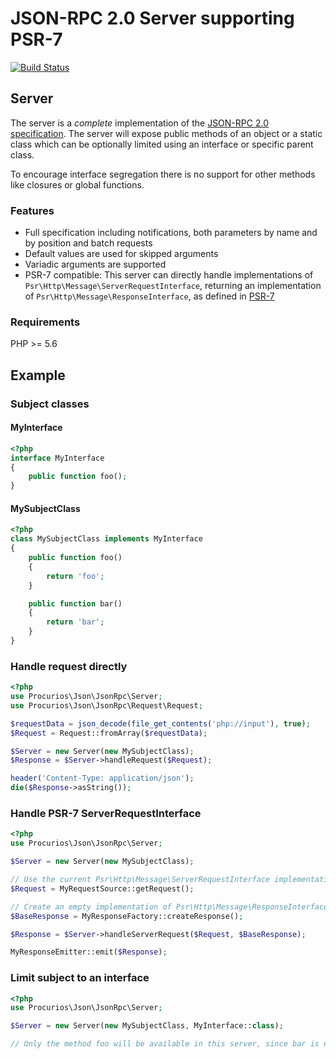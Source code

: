 # JSON-RPC 2.0 Server supporting PSR-7
[![Build Status](https://travis-ci.org/procurios/JsonRpc.svg?branch=v1.0-beta)](https://travis-ci.org/procurios/JsonRpc)

## Server
The server is a *complete* implementation of the [JSON-RPC 2.0 specification](http://www.jsonrpc.org/specification).
The server will expose public methods of an object or a static class which can be optionally limited using an interface or specific parent class.

To encourage interface segregation there is no support for other methods like closures or global functions.

### Features

- Full specification including notifications, both parameters by name and by position and batch requests
- Default values are used for skipped arguments
- Variadic arguments are supported
- PSR-7 compatible: This server can directly handle implementations of ```Psr\Http\Message\ServerRequestInterface```, returning an implementation of ```Psr\Http\Message\ResponseInterface```, as defined in [PSR-7](http://www.php-fig.org/psr/psr-7/)

### Requirements
PHP >= 5.6

## Example

### Subject classes

#### MyInterface
```php
<?php
interface MyInterface
{
    public function foo();
}
```

#### MySubjectClass
```php
<?php
class MySubjectClass implements MyInterface
{
    public function foo()
    {
        return 'foo';
    }

    public function bar()
    {
        return 'bar';
    }
}
```

### Handle request directly
```php
<?php
use Procurios\Json\JsonRpc\Server;
use Procurios\Json\JsonRpc\Request\Request;

$requestData = json_decode(file_get_contents('php://input'), true);
$Request = Request::fromArray($requestData);

$Server = new Server(new MySubjectClass);
$Response = $Server->handleRequest($Request);

header('Content-Type: application/json');
die($Response->asString());
```

### Handle PSR-7 ServerRequestInterface
```php
<?php
use Procurios\Json\JsonRpc\Server;

$Server = new Server(new MySubjectClass);

// Use the current Psr\Http\Message\ServerRequestInterface implementation in your application
$Request = MyRequestSource::getRequest();

// Create an empty implementation of Psr\Http\Message\ResponseInterface
$BaseResponse = MyResponseFactory::createResponse();

$Response = $Server->handleServerRequest($Request, $BaseResponse);

MyResponseEmitter::emit($Response);
```

### Limit subject to an interface
```php
<?php
use Procurios\Json\JsonRpc\Server;

$Server = new Server(new MySubjectClass, MyInterface::class);

// Only the method foo will be available in this server, since bar is not part of the interface
```
